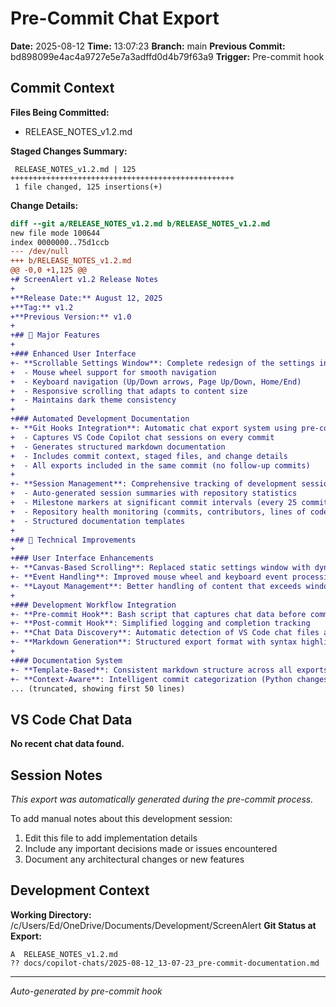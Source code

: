 # Pre-Commit Chat Export

**Date:** 2025-08-12
**Time:** 13:07:23
**Branch:** main
**Previous Commit:** bd898099e4ac4a9727e5e7a3adffd0d4b79f63a9
**Trigger:** Pre-commit hook

## Commit Context

**Files Being Committed:**
- RELEASE_NOTES_v1.2.md

**Staged Changes Summary:**
```
 RELEASE_NOTES_v1.2.md | 125 ++++++++++++++++++++++++++++++++++++++++++++++++++
 1 file changed, 125 insertions(+)
```

**Change Details:**
```diff
diff --git a/RELEASE_NOTES_v1.2.md b/RELEASE_NOTES_v1.2.md
new file mode 100644
index 0000000..75d1ccb
--- /dev/null
+++ b/RELEASE_NOTES_v1.2.md
@@ -0,0 +1,125 @@
+# ScreenAlert v1.2 Release Notes
+
+**Release Date:** August 12, 2025  
+**Tag:** v1.2  
+**Previous Version:** v1.0
+
+## 🎉 Major Features
+
+### Enhanced User Interface
+- **Scrollable Settings Window**: Complete redesign of the settings interface using Canvas-based scrolling
+  - Mouse wheel support for smooth navigation
+  - Keyboard navigation (Up/Down arrows, Page Up/Down, Home/End)
+  - Responsive scrolling that adapts to content size
+  - Maintains dark theme consistency
+
+### Automated Development Documentation
+- **Git Hooks Integration**: Automatic chat export system using pre-commit hooks
+  - Captures VS Code Copilot chat sessions on every commit
+  - Generates structured markdown documentation
+  - Includes commit context, staged files, and change details
+  - All exports included in the same commit (no follow-up commits)
+
+- **Session Management**: Comprehensive tracking of development sessions
+  - Auto-generated session summaries with repository statistics
+  - Milestone markers at significant commit intervals (every 25 commits)
+  - Repository health monitoring (commits, contributors, lines of code)
+  - Structured documentation templates
+
+## 🔧 Technical Improvements
+
+### User Interface Enhancements
+- **Canvas-Based Scrolling**: Replaced static settings window with dynamic scrollable interface
+- **Event Handling**: Improved mouse wheel and keyboard event processing
+- **Layout Management**: Better handling of content that exceeds window dimensions
+
+### Development Workflow Integration
+- **Pre-commit Hook**: Bash script that captures chat data before commits
+- **Post-commit Hook**: Simplified logging and completion tracking
+- **Chat Data Discovery**: Automatic detection of VS Code chat files across global and workspace storage
+- **Markdown Generation**: Structured export format with syntax highlighting
+
+### Documentation System
+- **Template-Based**: Consistent markdown structure across all exports
+- **Context-Aware**: Intelligent commit categorization (Python changes, documentation, configuration)
... (truncated, showing first 50 lines)
```

## VS Code Chat Data

**No recent chat data found.**


## Session Notes

*This export was automatically generated during the pre-commit process.*

To add manual notes about this development session:
1. Edit this file to add implementation details
2. Include any important decisions made or issues encountered
3. Document any architectural changes or new features

## Development Context

**Working Directory:** /c/Users/Ed/OneDrive/Documents/Development/ScreenAlert
**Git Status at Export:**
```
A  RELEASE_NOTES_v1.2.md
?? docs/copilot-chats/2025-08-12_13-07-23_pre-commit-documentation.md
```

---
*Auto-generated by pre-commit hook*

